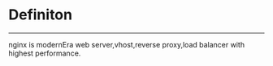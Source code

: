 # Definiton
-------------------
nginx is modernEra web server,vhost,reverse proxy,load balancer with highest performance.



